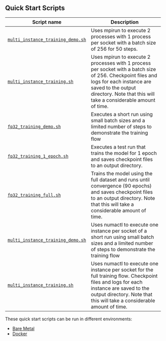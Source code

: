 <!--- 40. Quick Start Scripts -->
## Quick Start Scripts

| Script name | Description |
|-------------|-------------|
| [`multi_instance_training_demo.sh`](multi_instance_training_demo.sh) | Uses mpirun to execute 2 processes with 1 process per socket with a batch size of 256 for 50 steps. |
| [`multi_instance_training.sh`](multi_instance_training.sh) | Uses mpirun to execute 2 processes with 1 process per socket with a batch size of 256. Checkpoint files and logs for each instance are saved to the output directory. Note that this will take a considerable amount of time. |
| [`fp32_training_demo.sh`](fp32_training_demo.sh) | Executes a short run using small batch sizes and a limited number of steps to demonstrate the training flow |
| [`fp32_training_1_epoch.sh`](fp32_training_1_epoch.sh) | Executes a test run that trains the model for 1 epoch and saves checkpoint files to an output directory. |
| [`fp32_training_full.sh`](fp32_training_full.sh) | Trains the model using the full dataset and runs until convergence (90 epochs) and saves checkpoint files to an output directory. Note that this will take a considerable amount of time. |
| [`multi_instance_training_demo.sh`](multi_instance_training_demo.sh) | Uses numactl to execute one instance per socket of a short run using small batch sizes and a limited number of steps to demonstrate the training flow |
| [`multi_instance_training.sh`](multi_instance_training.sh) | Uses numactl to execute one instance per socket for the full training flow. Checkpoint files and logs for each instance are saved to the output directory. Note that this will take a considerable amount of time. |


These quick start scripts can be run in different environments:
* [Bare Metal](#bare-metal)
* [Docker](#docker)

